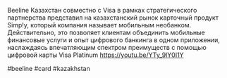 
Beeline Казахстан совместно с Visa в рамках стратегического партнерства представил на казахстанский рынок карточный продукт Simp!y, который компания называет мобильным необанком. Действительно, это позволяет клиентам объединить мобильные финансовые услуги и опыт цифрового банкинга в одном приложении, наслаждаясь впечатляющим спектром преимуществ с помощью цифровой карты Visa Platinum https://youtu.be/YTy_9lY0I1Y

#beeline #card #kazakhstan 